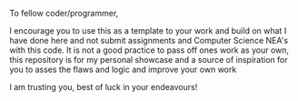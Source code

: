 To fellow coder/programmer,

I encourage you to use this as a template to your work and build on what I have done here and not submit assignments and Computer Science NEA's with this code.
It is not a good practice to pass off ones work as your own, this repository is for my personal showcase and a source of inspiration for you to asses the flaws and logic and improve your own work

I am trusting you, best of luck in your endeavours!


